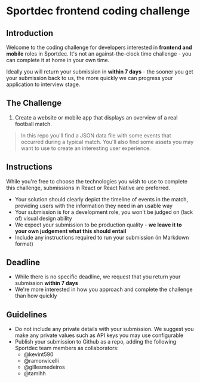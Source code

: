 # Sportdec frontend coding challenge

## Introduction
Welcome to the coding challenge for developers interested in __frontend and mobile__ roles in Sportdec. It's not an against-the-clock time challenge - you can complete it at home in your own time. 

Ideally you will return your submission in __within 7 days__ - the sooner you get your submission back to us, the more quickly we can progress your application to interview stage.

## The Challenge
1. Create a website or mobile app that displays an overview of a real football match. 

> In this repo you'll find a JSON data file with some events that occurred during a typical match. You'll also find some assets you may want to use to create an interesting user experience.

## Instructions
While you're free to choose the technologies you wish to use to complete this challenge, submissions in React or React Native are preferred.

- Your solution should clearly depict the timeline of events in the match, providing users with the information they need in an usable way
- Your submission is for a development role, you won't be judged on (lack of) visual design ability
- We expect your submission to be production quality - __we leave it to your own judgement what this should entail__
- Include any instructions required to run your submission (in Markdown format)

## Deadline
- While there is no specific deadline, we request that you return your submission __within 7 days__
- We're more interested in how you approach and complete the challenge than how quickly

## Guidelines
- Do not include any private details with your submission. We suggest you make any private values such as API keys you may use configurable
- Publish your submission to Github as a repo, adding the following Sportdec team members as collaborators:
  - @kevint590
  - @ramonvicelli
  - @gillesmedeiros
  - @tamihh
